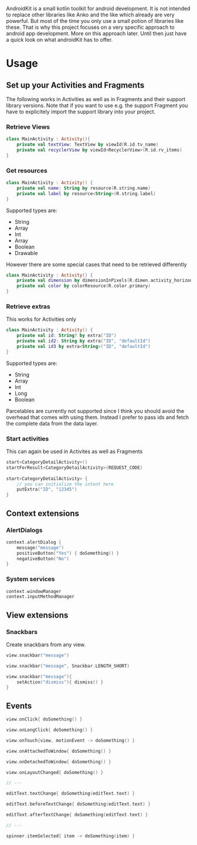 AndroidKit is a small kotlin toolkit for android development. It is not intended to replace other libraries like Anko and the like which already are very powerful. But most of the time you only use a small potion of libraries like these. That is why this project focuses on a very specific approach to android app development. More on this approach later. Until then just have a quick look on what androidKit has to offer.

# Usage

## Set up your Activities and Fragments

The following works in Activities as well as in Fragments and their support library versions. Note that if you want to use e.g. the support Fragment you have to explicitely import the support library into your project.

### Retrieve Views
```kotlin
class MainActivity : Activity(){
    private val textView: TextView by viewId(R.id.tv_name)
    private val recyclerView by viewId<RecyclerView>(R.id.rv_items)
}
```

### Get resources
```kotlin
class MainActivity : Activity() {
    private val name: String by resource(R.string.name)
    private val label by resource<String>(R.string.label)
}
```

Supported types are:
* String
* Array<String>
* Int
* Array<Int>
* Boolean
* Drawable

However there are some special cases that need to be retrieved differently

```kotlin
class MainActivity : Activity() {
    private val dimension by dimensionInPixels(R.dimen.activity_horizontal_margin)
    private val color by colorResource(R.color.primary)
}
```

### Retrieve extras
This works for Activities only
```kotlin
class MainActivity : Activity() {
    private val id: String? by extra("ID")
    private val id2: String by extra("ID", "defaultId")
    private val id3 by extra<String>("ID", "defaultId")
}
```

Supported types are:
* String
* Array<String>
* Int
* Long
* Boolean

Parcelables are currently not supported since I think you should avoid the overhead that comes with using them. Instead I prefer to pass ids and fetch the complete data from the data layer.

### Start activities
This can again be used in Activites as well as Fragments
```kotlin
start<CategoryDetailActivity>()
startForResult<CategoryDetailActivity>(REQUEST_CODE)
        
start<CategoryDetailActivity> {
    // you can initialize the intent here
    putExtra("ID", "12345")
}
```

## Context extensions

### AlertDialogs

```kotlin
context.alertDialog {
    message("message")
    positiveButton("Yes") { doSomething() }
    negativeButton("No")
}
```

### System services

```kotlin
context.windowManager
context.inputMethodManager
```

## View extensions

### Snackbars

Create snackbars from any view.

```kotlin
view.snackbar("message")

view.snackbar("message", Snackbar.LENGTH_SHORT)

view.snackbar("message"){
    setAction("dismiss"){ dismiss() }
}
```

## Events


```kotlin
view.onClick{ doSomething() }

view.onLongClick{ doSomething() }

view.onTouch{view, motionEvent -> doSomething() }

view.onAttachedToWindow{ doSomething() }

view.onDetachedToWindow{ doSomething() }

view.onLayoutChanged{ doSomething() }

// ---

editText.textChange{ doSomething(editText.text) }

editText.beforeTextChange{ doSomething(editText.text) }

editText.afterTextChange{ doSomething(editText.text) }

// ---

spinner.itemSelected{ item -> doSomething(item) }
```
